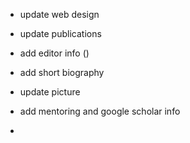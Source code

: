 * update web design
* update publications
* add editor info ()

* add short biography
* update picture
* add mentoring and google scholar info
* 